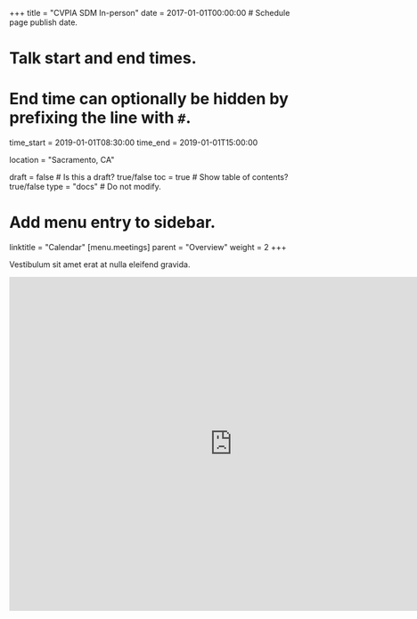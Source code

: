 +++
title = "CVPIA SDM In-person"
date = 2017-01-01T00:00:00  # Schedule page publish date.

# Talk start and end times.
#   End time can optionally be hidden by prefixing the line with `#`.
time_start = 2019-01-01T08:30:00
time_end = 2019-01-01T15:00:00

location = "Sacramento, CA"

draft = false  # Is this a draft? true/false
toc = true  # Show table of contents? true/false
type = "docs"  # Do not modify.

# Add menu entry to sidebar.
linktitle = "Calendar"
[menu.meetings]
  parent = "Overview"
  weight = 2
+++

Vestibulum sit amet erat at nulla eleifend gravida.


<iframe src="https://calendar.google.com/calendar/embed?showTitle=0&amp;height=600&amp;wkst=1&amp;bgcolor=%23ffffff&amp;src=cvpiadsm%40gmail.com&amp;color=%231B887A&amp;ctz=America%2FLos_Angeles" style="border-width:0" width="800" height="600" frameborder="0" scrolling="no"></iframe>
